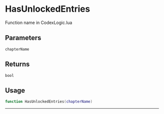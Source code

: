 # HasUnlockedEntries
Function name in CodexLogic.lua
## Parameters
`chapterName`
## Returns
`bool`
## Usage
```lua
function HasUnlockedEntries(chapterName)
```
---
